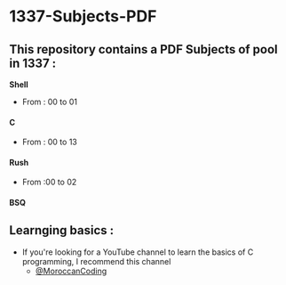 # 1337-Subjects-PDF
 ## This repository contains a PDF Subjects of pool in 1337 :
   **Shell**
   -  From : 00 to 01
   #### C
   - From : 00 to 13
   #### Rush
   -  From :00 to 02
   #### BSQ


 ## Learnging basics :
   - If you're looking for a YouTube channel to learn the basics of C programming, I recommend this channel 
       - [@MoroccanCoding](https://www.youtube.com/@MoroccanCoding)
